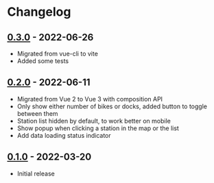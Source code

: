 # Changelog

## [0.3.0] - 2022-06-26 
- Migrated from vue-cli to vite
- Added some tests

## [0.2.0] - 2022-06-11
- Migrated from Vue 2 to Vue 3 with composition API
- Only show either number of bikes or docks, added button to toggle between them
- Station list hidden by default, to work better on mobile
- Show popup when clicking a station in the map or the list
- Add data loading status indicator

## [0.1.0] - 2022-03-20
- Initial release

[0.3.0]: https://github.com/andersrye/bysykkel/compare/0.2.0...0.3.0
[0.2.0]: https://github.com/andersrye/bysykkel/compare/0.1.0...0.2.0
[0.1.0]: https://github.com/andersrye/bysykkel/tree/0.1.0